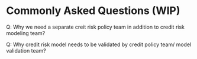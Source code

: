# Commonly Asked Questions (WIP)

Q: Why we need a separate creit risk policy team in addition to credit risk modeling team?

Q: Why credit risk model needs to be validated by credit policy team/ model validation team?
